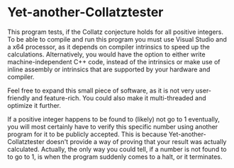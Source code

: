 # Yet-another-Collatztester
This program tests, if the Collatz conjecture holds for all positive integers. To be able to compile and run this program you must use Visual Studio and a x64 processor, as it depends on compiler intrinsics to speed up the calculations. Alternatively, you would have the option to either write machine-independent C++ code, instead of the intrinsics or make use of inline assembly or intrinsics that are supported by your hardware and compiler.

Feel free to expand this small piece of software, as it is not very user-friendly and feature-rich. You could also make it multi-threaded and optimize it further.

If a positive integer happens to be found to (likely) not go to 1 eventually, you will most certainly have to verify this specific number using another program for it to be publicly accepted. This is because Yet-another-Collatztester doesn't provide a way of proving that your result was actually calculated. Actually, the only way you could tell, if a number is not found to to go to 1, is when the program suddenly comes to a halt, or it terminates.
